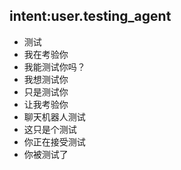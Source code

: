 ## intent:user.testing_agent
- 测试
- 我在考验你
- 我能测试你吗？
- 我想测试你
- 只是测试你
- 让我考验你
- 聊天机器人测试
- 这只是个测试
- 你正在接受测试
- 你被测试了
